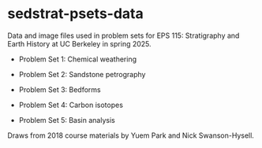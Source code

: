 # sedstrat-psets-data

Data and image files used in problem sets for EPS 115: Stratigraphy and Earth History at UC Berkeley in spring 2025.

* Problem Set 1: Chemical weathering

* Problem Set 2: Sandstone petrography

* Problem Set 3: Bedforms

* Problem Set 4: Carbon isotopes

* Problem Set 5: Basin analysis

Draws from 2018 course materials by Yuem Park and Nick Swanson-Hysell.
